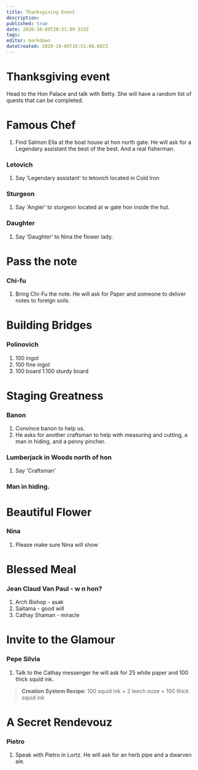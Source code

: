 ```yaml
---
title: Thanksgiving Event
description: 
published: true
date: 2020-10-09T20:51:09.533Z
tags: 
editor: markdown
dateCreated: 2020-10-09T16:51:08.687Z
---
```


# Thanksgiving event

Head to the Hon Palace and talk with Betty. She will have a random list of quests that can be completed.

# Famous Chef
1. Find Salmon Ella at the boat house at hon north gate. He will ask for a Legendary assistant the best of the best. And a real fisherman.
### Letovich
1. Say 'Legendary assistant' to letovich located in Cold Iron
### Sturgeon
1. Say 'Angler' to sturgeon located at w gate hon inside the hut.
### Daughter
1. Say 'Daughter' to Nina the flower lady.

# Pass the note
### Chi-fu
1. Bring Chi-Fu the note. He will ask for Paper and someone to deliver notes to foreign soils.


# Building Bridges
### Polinovich
1. 100 ingot
1. 100 fine ingot
1. 100 board
1.100 sturdy board

# Staging Greatness
### Banon
1. Convince banon to help us.
2. He asks for another craftsman to help with measuring and cutting, a man in hiding, and a penny pincher. 
### Lumberjack in Woods north of hon
1. Say 'Craftsman' 
### Man in hiding.
###

# Beautiful Flower
### Nina
1. Please make sure Nina will show

# Blessed Meal
### Jean Claud Van Paul - w n hon?
1. Arch Bishop - asak
1. Saitama - good will
1. Cathay Shaman - miracle

# Invite to the Glamour
### Pepe Silvia
1. Talk to the Cathay messenger he will ask for 25 white paper and 100 thick squid ink.
> **Creation System Recipe**: 100 squid ink + 2 leech ooze = 100 thick squid ink

# A Secret Rendevouz
### Pietro
1. Speak with Pietro in Lortz. He will ask for an herb pipe and a dwarven ale.
